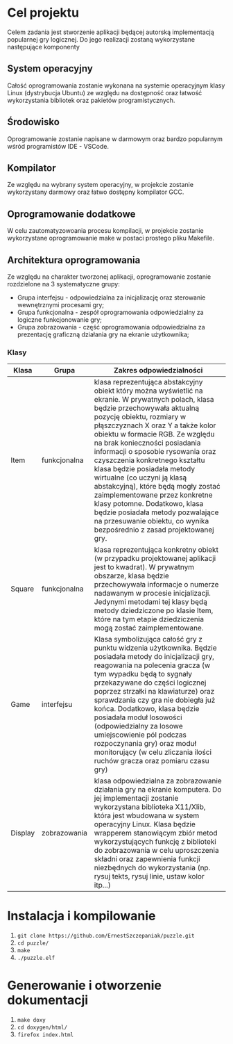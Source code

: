 # Cel projektu

Celem zadania jest stworzenie aplikacji będącej autorską implementacją popularnej gry logicznej. Do jego realizacji zostaną wykorzystane następujące komponenty

## System operacyjny
Całość oprogramowania zostanie wykonana na systemie operacyjnym klasy Linux (dystrybucja Ubuntu) ze względu na dostępność oraz łatwość wykorzystania bibliotek oraz pakietów programistycznych.

## Środowisko
Oprogramowanie zostanie napisane w darmowym oraz bardzo popularnym wśród programistów IDE - VSCode. 

## Kompilator
Ze względu na wybrany system operacyjny, w projekcie zostanie wykorzystany darmowy oraz łatwo dostępny kompilator GCC.

## Oprogramowanie dodatkowe
W celu zautomatyzowoania procesu kompilacji, w projekcie zostanie wykorzystane oprogramowanie make w postaci prostego pliku Makefile.

## Architektura oprogramowania

Ze względu na charakter tworzonej aplikacji, oprogramowanie zostanie rozdzielone na 3 systematyczne grupy:
* Grupa interfejsu - odpowiedzialna za inicjalizację oraz sterowanie wewnętrznymi procesami gry;
* Grupa funkcjonalna - zespół oprogramowania odpowiedzialny za logiczne funkcjonowanie gry;
* Grupa zobrazowania - część oprogramowania odpowiedzialna za prezentację graficzną działania gry na ekranie użytkownika;

### Klasy

Klasa | Grupa | Zakres odpowiedzialności
--- | --- | ---
Item | funkcjonalna | klasa reprezentująca abstakcyjny obiekt który można wyświetlić na ekranie. W prywatnych polach, klasa będzie przechowywała aktualną pozycję obiektu, rozmiary w płąszczyznach X oraz Y a także kolor obiektu w formacie RGB. Ze względu na brak konieczności posiadania informacji o sposobie rysowania oraz czyszczenia konkretnego kształtu  klasa będzie posiadała metody wirtualne (co  uczyni ją klasą abstakcyjną), które będą mogły zostać zaimplementowane przez konkretne klasy potomne. Dodatkowo, klasa będzie posiadała metody pozwalające na przesuwanie obiektu, co wynika bezpośrednio z zasad projektowanej gry.
Square | funkcjonalna | klasa reprezentująca konkretny obiekt (w przypadku projektowanej aplikacji jest to kwadrat). W prywatnym obszarze, klasa będzie przechowywała informacje o numerze nadawanym w procesie inicjalizacji. Jedynymi metodami tej klasy będą metody dziedziczone po klasie Item, które na tym etapie dziedziczenia mogą zostać zaimplementowane.
Game | interfejsu | Klasa symbolizująca całość gry z punktu widzenia użytkownika. Będzie posiadała metody do inicjalizacji gry, reagowania na polecenia gracza (w tym wypadku będą to sygnały przekazywane do części logicznej poprzez strzałki na klawiaturze) oraz sprawdzania czy gra nie dobiegła już końca. Dodatkowo, klasa będzie posiadała moduł losowości (odpowiedzialny za losowe umiejscowienie pól podczas rozpoczynania gry) oraz moduł monitorujący (w celu zliczania ilości ruchów gracza oraz pomiaru czasu gry)
Display | zobrazowania | klasa odpowiedzialna za zobrazowanie działania gry na ekranie komputera. Do jej implementacji zostanie wykorzystana biblioteka X11/Xlib, która jest wbudowana w system operacyjny Linux. Klasa będzie wrapperem stanowiącym zbiór metod wykorzystujących funkcję z biblioteki do zobrazowania w celu uproszczenia składni oraz zapewnienia funkcji niezbędnych do wykorzystania (np. rysuj tekts, rysuj linie, ustaw kolor itp...)

# Instalacja i kompilowanie

1. `git clone https://github.com/ErnestSzczepaniak/puzzle.git`
2. `cd puzzle/`
3. `make`
4. `./puzzle.elf`


# Generowanie i otworzenie dokumentacji
1. `make doxy`
1. `cd doxygen/html/`
1. `firefox index.html`





